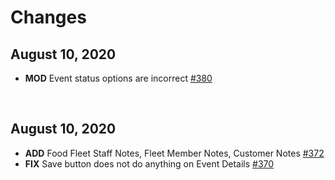 # Changes
## August 10, 2020
- **MOD** Event status options are incorrect [#380](https://github.com/FreshinUp/foodfleet/issues/380)

<br/>

## August 10, 2020
- **ADD** Food Fleet Staff Notes, Fleet Member Notes, Customer Notes [#372](https://github.com/FreshinUp/foodfleet/issues/372)
- **FIX** Save button does not do anything on Event Details [#370](https://github.com/FreshinUp/foodfleet/issues/370)
